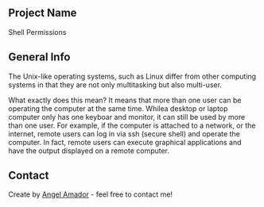 ## Project Name
Shell Permissions

## General Info
The Unix-like operating systems, such as Linux differ from other computing systems in that they are not only multitasking but also multi-user.

What exactly does this mean? It means that more than one user can be operating the computer at the same time. Whilea desktop or laptop computer only has one keyboar and monitor, it can still be used by more than one user. For example, if the computer is attached to a network, or the internet, remote users can log in via ssh (secure shell) and operate the computer. In fact, remote users can execute graphical applications and have the output displayed on a remote computer.

## Contact
Create by [Angel Amador](mailto:angel.amador@holbertonschool.com) - feel free to contact me!